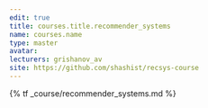 ```yaml
---
edit: true
title: courses.title.recommender_systems
name: courses.name
type: master
avatar:
lecturers: grishanov_av
site: https://github.com/shashist/recsys-course
---
```


{% tf _course/recommender_systems.md %}

